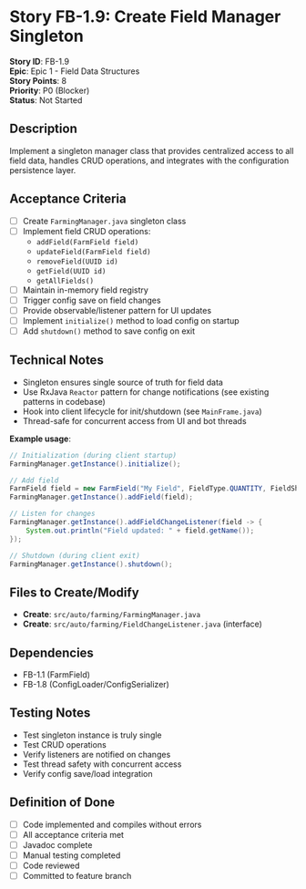 # Story FB-1.9: Create Field Manager Singleton

**Story ID**: FB-1.9  
**Epic**: Epic 1 - Field Data Structures  
**Story Points**: 8  
**Priority**: P0 (Blocker)  
**Status**: Not Started  

## Description
Implement a singleton manager class that provides centralized access to all field data, handles CRUD operations, and integrates with the configuration persistence layer.

## Acceptance Criteria
- [ ] Create `FarmingManager.java` singleton class
- [ ] Implement field CRUD operations:
  - `addField(FarmField field)`
  - `updateField(FarmField field)`
  - `removeField(UUID id)`
  - `getField(UUID id)`
  - `getAllFields()`
- [ ] Maintain in-memory field registry
- [ ] Trigger config save on field changes
- [ ] Provide observable/listener pattern for UI updates
- [ ] Implement `initialize()` method to load config on startup
- [ ] Add `shutdown()` method to save config on exit

## Technical Notes
- Singleton ensures single source of truth for field data
- Use RxJava `Reactor` pattern for change notifications (see existing patterns in codebase)
- Hook into client lifecycle for init/shutdown (see `MainFrame.java`)
- Thread-safe for concurrent access from UI and bot threads

**Example usage**:
```java
// Initialization (during client startup)
FarmingManager.getInstance().initialize();

// Add field
FarmField field = new FarmField("My Field", FieldType.QUANTITY, FieldShape.RECTANGLE);
FarmingManager.getInstance().addField(field);

// Listen for changes
FarmingManager.getInstance().addFieldChangeListener(field -> {
    System.out.println("Field updated: " + field.getName());
});

// Shutdown (during client exit)
FarmingManager.getInstance().shutdown();
```

## Files to Create/Modify
- **Create**: `src/auto/farming/FarmingManager.java`
- **Create**: `src/auto/farming/FieldChangeListener.java` (interface)

## Dependencies
- FB-1.1 (FarmField)
- FB-1.8 (ConfigLoader/ConfigSerializer)

## Testing Notes
- Test singleton instance is truly single
- Test CRUD operations
- Verify listeners are notified on changes
- Test thread safety with concurrent access
- Verify config save/load integration

## Definition of Done
- [ ] Code implemented and compiles without errors
- [ ] All acceptance criteria met
- [ ] Javadoc complete
- [ ] Manual testing completed
- [ ] Code reviewed
- [ ] Committed to feature branch
